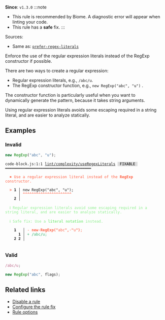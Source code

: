 **Since**: `v1.3.0`
:::note
- This rule is recommended by Biome. A diagnostic error will appear when linting your code.
- This rule has a **safe** fix.
:::

Sources: 
- Same as: <a href="https://eslint.org/docs/latest/rules/prefer-regex-literals" target="_blank"><code>prefer-regex-literals</code></a>

Enforce the use of the regular expression literals instead of the RegExp constructor if possible.

There are two ways to create a regular expression:

- Regular expression literals, e.g., `/abc/u`.
- The RegExp constructor function, e.g., `new RegExp("abc", "u")` .

The constructor function is particularly useful when you want to dynamically generate the pattern,
because it takes string arguments.

Using regular expression literals avoids some escaping required in a string literal,
and are easier to analyze statically.

## Examples

### Invalid

```js
new RegExp("abc", "u");
```

<pre class="language-text"><code class="language-text">code-block.js:1:1 <a href="https://biomejs.dev/linter/rules/use-regex-literals">lint/complexity/useRegexLiterals</a> <span style="color: #000; background-color: #ddd;"> FIXABLE </span> ━━━━━━━━━━━━━━━━━━━━━━━━━━━━━━━━━━━━━━━<br /><br /><strong><span style="color: Tomato;">  </span></strong><strong><span style="color: Tomato;">✖</span></strong> <span style="color: Tomato;">Use a regular expression literal instead of the </span><span style="color: Tomato;"><strong>RegExp</strong></span><span style="color: Tomato;"> constructor.</span><br />  <br /><strong><span style="color: Tomato;">  </span></strong><strong><span style="color: Tomato;">&gt;</span></strong> <strong>1 │ </strong>new RegExp(&quot;abc&quot;, &quot;u&quot;);<br />   <strong>   │ </strong><strong><span style="color: Tomato;">^</span></strong><strong><span style="color: Tomato;">^</span></strong><strong><span style="color: Tomato;">^</span></strong><strong><span style="color: Tomato;">^</span></strong><strong><span style="color: Tomato;">^</span></strong><strong><span style="color: Tomato;">^</span></strong><strong><span style="color: Tomato;">^</span></strong><strong><span style="color: Tomato;">^</span></strong><strong><span style="color: Tomato;">^</span></strong><strong><span style="color: Tomato;">^</span></strong><strong><span style="color: Tomato;">^</span></strong><strong><span style="color: Tomato;">^</span></strong><strong><span style="color: Tomato;">^</span></strong><strong><span style="color: Tomato;">^</span></strong><strong><span style="color: Tomato;">^</span></strong><strong><span style="color: Tomato;">^</span></strong><strong><span style="color: Tomato;">^</span></strong><strong><span style="color: Tomato;">^</span></strong><strong><span style="color: Tomato;">^</span></strong><strong><span style="color: Tomato;">^</span></strong><strong><span style="color: Tomato;">^</span></strong><strong><span style="color: Tomato;">^</span></strong><br />    <strong>2 │ </strong><br />  <br /><strong><span style="color: lightgreen;">  </span></strong><strong><span style="color: lightgreen;">ℹ</span></strong> <span style="color: lightgreen;">Regular expression literals avoid some escaping required in a string literal, and are easier to analyze statically.</span><br />  <br /><strong><span style="color: lightgreen;">  </span></strong><strong><span style="color: lightgreen;">ℹ</span></strong> <span style="color: lightgreen;">Safe fix</span><span style="color: lightgreen;">: </span><span style="color: lightgreen;">Use a </span><span style="color: lightgreen;"><strong>literal notation</strong></span><span style="color: lightgreen;"> instead.</span><br />  <br />    <strong>1</strong>  <strong> │ </strong><span style="color: Tomato;">-</span> <span style="color: Tomato;"><strong>n</strong></span><span style="color: Tomato;"><strong>e</strong></span><span style="color: Tomato;"><strong>w</strong></span><span style="color: Tomato;"><span style="opacity: 0.8;"><strong>·</strong></span></span><span style="color: Tomato;"><strong>R</strong></span><span style="color: Tomato;"><strong>e</strong></span><span style="color: Tomato;"><strong>g</strong></span><span style="color: Tomato;"><strong>E</strong></span><span style="color: Tomato;"><strong>x</strong></span><span style="color: Tomato;"><strong>p</strong></span><span style="color: Tomato;"><strong>(</strong></span><span style="color: Tomato;"><strong>&quot;</strong></span><span style="color: Tomato;">a</span><span style="color: Tomato;">b</span><span style="color: Tomato;">c</span><span style="color: Tomato;"><strong>&quot;</strong></span><span style="color: Tomato;"><strong>,</strong></span><span style="color: Tomato;"><span style="opacity: 0.8;"><strong>·</strong></span></span><span style="color: Tomato;"><strong>&quot;</strong></span><span style="color: Tomato;">u</span><span style="color: Tomato;"><strong>&quot;</strong></span><span style="color: Tomato;"><strong>)</strong></span><span style="color: Tomato;">;</span><br />      <strong>1</strong><strong> │ </strong><span style="color: MediumSeaGreen;">+</span> <span style="color: MediumSeaGreen;"><strong>/</strong></span><span style="color: MediumSeaGreen;">a</span><span style="color: MediumSeaGreen;">b</span><span style="color: MediumSeaGreen;">c</span><span style="color: MediumSeaGreen;"><strong>/</strong></span><span style="color: MediumSeaGreen;">u</span><span style="color: MediumSeaGreen;">;</span><br />    <strong>2</strong> <strong>2</strong><strong> │ </strong>  <br />  <br /></code></pre>

### Valid

```js
/abc/u;

new RegExp("abc", flags);
```

## Related links

- [Disable a rule](/linter/#disable-a-lint-rule)
- [Configure the rule fix](/linter#configure-the-rule-fix)
- [Rule options](/linter/#rule-options)
